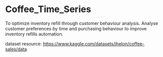 # Coffee_Time_Series
To optimize inventory refill through customer behaviour analysis. Analyse customer preferences by time and purchasing behaviour to improve inventory refills automation.

dataset resource: https://www.kaggle.com/datasets/ihelon/coffee-sales/data
